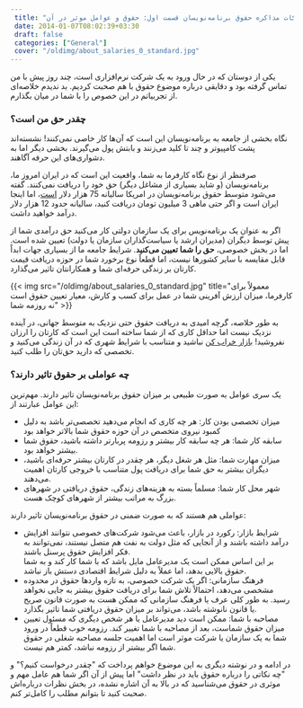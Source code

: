 ```yaml
---
 title: "نگاهی به نکات مذاکره حقوق برنامه‌نویسان قسمت اول: حقوق و عوامل موثر در آن" 
 date: 2014-01-07T08:02:39+03:30
 draft: false 
 categories: ["General"]
 cover: "/oldimg/about_salaries_0_standard.jpg"
---
```




یکی از دوستان که در حال ورود به یک شرکت نرم‌افزاری است، چند روز پیش با من تماس گرفته بود و دقایقی درباره موضوع حقوق با هم صحبت کردیم. بد ندیدم خلاصه‌ای از تجربیاتم در این خصوص را با شما در میان بگذارم.



### چقدر حق من است؟



نگاه بخشی از جامعه به برنامه‌نویسان این است که آن‌ها کار خاصی نمی‌کنند! نشسته‌اند پشت کامپیوتر و چند تا کلید می‌زنند و بابتش پول می‌گیرند. بخشی دیگر اما به دشواری‌های این حرفه آگاهند.



صرفنظر از نوع نگاه کارفرما به شما، واقعیت این است که در ایران امروز ما، برنامه‌نویسان (و شاید بسیاری از مشاغل دیگر) حق خود را دریافت نمی‌کنند. گفته می‌شود متوسط حقوق برنامه‌نویسان در امریکا سالیانه 75 هزار دلار [است](http://www.payscale.com/research/US/Job=Software_Engineer_%2f_Developer_%2f_Programmer/Salary)، اما اینجا ایران است و اگر حتی ماهی 3 میلیون تومان دریافت کنید، سالیانه حدود 12 هزار دلار درآمد خواهید داشت.



اگر به عنوان یک برنامه‌نویس برای یک سازمان دولتی کار می‌کنید حق درآمدی شما از پیش توسط دیگران (مدیران ارشد یا سیاست‌گذاران سازمان یا دولت) تعیین شده است. اما در بخش خصوصی، **حق را شما تعیین می‌کنید**. شرایط جامعه ما از بسیاری جهات ابداً قابل مقایسه با سایر کشورها نیست، اما قطعاً نوع برخورد شما در حوزه دریافت قیمت کارتان بر زندگی حرفه‌ای شما و همکارانتان تاثیر می‌گذارد.


{{< img src="/oldimg/about_salaries_0_standard.jpg" title="معمولاً برای کارفرما، میزان ارزش آفرینی شما در عمل برای کسب و کارش، معیار تعیین حقوق است نه روزمه شما" >}}



به طور خلاصه، گرچه امیدی به دریافت حقوق حتی نزدیک به متوسط جهانی، در آینده نزدیک نیست اما حداقل کاری که از شما ساخته است این است که کارتان را ارزان نفروشید! [بازار خراب کن](/post/25-نگاهی-به-بازار-خراب-کن-ها-در-حوزه-نرم-افزار/) نباشید و متناسب با شرایط شهری که در آن زندگی می‌کنید و تخصصی که دارید حق‌تان را طلب کنید.



### چه عواملی بر حقوق تاثیر دارند؟



یک سری عوامل به صورت طبیعی بر میزان حقوق برنامه‌نویسان تاثیر دارند. مهم‌ترین این عوامل عبارتند از:


- میزان تخصصی بودن کار: هر چه کاری که انجام می‌دهید تخصصی‌تر باشد به دلیل کمبود نیروی متخصص در آن‌ حوزه حقوق شما بالاتر خواهد بود
- سابقه کار شما: هر چه سابقه کار بیشتر و رزومه پربارتر داشته باشید، حقوق شما بیشتر خواهد بود.
- میزان مهارت شما: مثل هر شغل دیگر، هر چقدر در کارتان بیشتر حرفه‌ای باشید، دیگران بیشتر به حق شما برای دریافت پول متناسب با خروجی کارتان اهمیت می‌دهند.
- شهر محل کار شما: مسلماً بسته به هزینه‌های زندگی، حقوق دریافتی در شهرهای بزرگ به مراتب بیشتر از شهرهای کوچک هست.


عواملی هم هستند که به صورت ضمنی در حقوق برنامه‌نویسان تاثیر دارند:

- شرایط بازار: رکورد در بازار، باعث می‌شود شرکت‌های خصوصی نتوانند افزایش درآمد داشته باشند و از آنجایی که مثل دولت به نفت هم متصل نیستند، نمی‌توانند به فکر افزایش حقوق پرسنل باشند.  
بر این اساس ممکن است یک مدیرعامل مایل باشد که با شما کار کند و به شما حقوق بالایی بدهد، اما عملاً به دلیل شرایط اقتصادی دستش باز نباشد.
- فرهنگ سازمانی: اگر یک شرکت خصوصی، به تازه واردها حقوق در محدوده مشخصی می‌دهد، احتمالاً تلاش شما برای دریافت حقوق بیشتر به جایی نخواهد رسید. به طور کلی عرف یا فرهنگ سازمانی که ممکن هست به صورت قانون صریح یا قانون نانوشته باشد، می‌تواند بر میزان حقوق دریافتی شما تاثیر بگذارد.
- مصاحبه با شما: ممکن است دید مدیرعامل یا هر شخص دیگری که مسئول تعیین میزان حقوق شماست، بعد از مصاحبه با شما تغییر کند. رزومه خوب قطعاً در ورود شما به یک سازمان یا شرکت موثر است اما اهمیت جلسه مصاحبه شغلی در حقوق شما اگر بیشتر از رزومه نباشد، کمتر هم نیست.


در ادامه و در نوشته دیگری به این موضوع خواهم پرداخت که "چقدر درخواست کنیم؟" و "چه نکاتی را درباره حقوق باید در نظر داشت" اما پیش از آن اگر شما هم عامل مهم و موثری در حقوق می‌شناسید که در بالا به آن اشاره نشده، در بخش نظرات درباره‌اش صحبت کنید تا بتوانم مطلب را کامل‌تر کنم.

